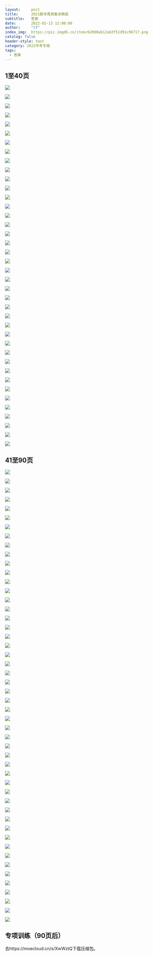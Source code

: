 ```yaml
---
layout:     post
title:      2021数学甬真集浙教版
subtitle:   答案
date:       2022-02-13 12:00:00
author:     "lf"
index_img:  https://pic.imgdb.cn/item/62090ab12ab3f51d91c96717.png
catalog: false
header-style: text
category: 2022中考专辑
tags:
  - 答案
---
```




## 1至40页
![](https://pic.imgdb.cn/item/6208eb562ab3f51d91accfc2.png)

![](https://pic.imgdb.cn/item/6208eb562ab3f51d91accfc5.png)

![](https://pic.imgdb.cn/item/6208eb562ab3f51d91accfcb.png)

![](https://pic.imgdb.cn/item/6208eb572ab3f51d91acd04c.png)

![](https://pic.imgdb.cn/item/6208eb572ab3f51d91acd059.png)

![](https://pic.imgdb.cn/item/6208ebf52ab3f51d91ad5f8c.png)

![](https://pic.imgdb.cn/item/6208ebf52ab3f51d91ad5fa2.png)

![](https://pic.imgdb.cn/item/6208ebf52ab3f51d91ad5fb2.png)

![](https://pic.imgdb.cn/item/6208ebf52ab3f51d91ad5fbc.png)

![](https://pic.imgdb.cn/item/6208ebf52ab3f51d91ad5fce.png)

![](https://pic.imgdb.cn/item/6208ec552ab3f51d91adb862.png)

![](https://pic.imgdb.cn/item/6208ec552ab3f51d91adb870.png)

![](https://pic.imgdb.cn/item/6208ec552ab3f51d91adb879.png)

![](https://pic.imgdb.cn/item/6208ec552ab3f51d91adb883.png)

![](https://pic.imgdb.cn/item/6208ec552ab3f51d91adb890.png)

![](https://pic.imgdb.cn/item/6208ecad2ab3f51d91adfdac.jpg)

![](https://pic.imgdb.cn/item/6208ecad2ab3f51d91adfdaf.jpg)

![](https://pic.imgdb.cn/item/6208ecad2ab3f51d91adfdb7.jpg)

![](https://pic.imgdb.cn/item/6208ecad2ab3f51d91adfdc0.png)

![](https://pic.imgdb.cn/item/6208ecad2ab3f51d91adfdca.png)

![](https://pic.imgdb.cn/item/6208ed4d2ab3f51d91ae8035.png)

![](https://pic.imgdb.cn/item/6208ed4d2ab3f51d91ae803c.png)

![](https://pic.imgdb.cn/item/6208ed4d2ab3f51d91ae8043.png)

![](https://pic.imgdb.cn/item/6208ed4d2ab3f51d91ae804e.png)

![](https://pic.imgdb.cn/item/6208ed4d2ab3f51d91ae805b.png)

![](https://pic.imgdb.cn/item/6208edbe2ab3f51d91aedc32.png)

![](https://pic.imgdb.cn/item/6208edbe2ab3f51d91aedc37.png)

![](https://pic.imgdb.cn/item/6208edbe2ab3f51d91aedc3d.png)

![](https://pic.imgdb.cn/item/6208edbe2ab3f51d91aedc42.png)

![](https://pic.imgdb.cn/item/6208edbe2ab3f51d91aedc4b.png)

![](https://pic.imgdb.cn/item/6208edfc2ab3f51d91af0c63.png)

![](https://pic.imgdb.cn/item/6208edfc2ab3f51d91af0c67.png)

![](https://pic.imgdb.cn/item/6208edfc2ab3f51d91af0c6c.png)

![](https://pic.imgdb.cn/item/6208edfc2ab3f51d91af0c71.png)

![](https://pic.imgdb.cn/item/6208edfc2ab3f51d91af0c79.png)

![](https://pic.imgdb.cn/item/6208ee952ab3f51d91af98d2.png)

![](https://pic.imgdb.cn/item/6208ee952ab3f51d91af98d8.png)

![](https://pic.imgdb.cn/item/6208ee952ab3f51d91af98e4.png)

![](https://pic.imgdb.cn/item/6208ee952ab3f51d91af98ee.png)

![](https://pic.imgdb.cn/item/6208ee952ab3f51d91af98fa.png)


## 41至90页

![](https://pic.imgdb.cn/item/6208efee2ab3f51d91b0b7a4.png)

![](https://pic.imgdb.cn/item/6208efee2ab3f51d91b0b7a8.png)

![](https://pic.imgdb.cn/item/6208efee2ab3f51d91b0b7b1.png)

![](https://pic.imgdb.cn/item/6208efee2ab3f51d91b0b7bb.png)

![](https://pic.imgdb.cn/item/6208efee2ab3f51d91b0b7c8.png)

![](https://pic.imgdb.cn/item/6208f0252ab3f51d91b0e8ec.png)

![](https://pic.imgdb.cn/item/6208f0252ab3f51d91b0e8f4.png)

![](https://pic.imgdb.cn/item/6208f0252ab3f51d91b0e8fc.png)

![](https://pic.imgdb.cn/item/6208f0252ab3f51d91b0e907.png)

![](https://pic.imgdb.cn/item/6208f0252ab3f51d91b0e911.png)

![](https://pic.imgdb.cn/item/6208f06d2ab3f51d91b128d0.png)

![](https://pic.imgdb.cn/item/6208f06d2ab3f51d91b128d8.png)

![](https://pic.imgdb.cn/item/6208f06d2ab3f51d91b128df.png)

![](https://pic.imgdb.cn/item/6208f06d2ab3f51d91b12901.png)

![](https://pic.imgdb.cn/item/6208f06d2ab3f51d91b128f3.png)

![](https://pic.imgdb.cn/item/6208f1052ab3f51d91b1b1c2.png)

![](https://pic.imgdb.cn/item/6208f1052ab3f51d91b1b1c8.png)

![](https://pic.imgdb.cn/item/6208f1052ab3f51d91b1b1cc.png)

![](https://pic.imgdb.cn/item/6208f1052ab3f51d91b1b1d7.png)

![](https://pic.imgdb.cn/item/6208f1052ab3f51d91b1b1e5.png)

![](https://pic.imgdb.cn/item/6208f13c2ab3f51d91b1e1df.png)

![](https://pic.imgdb.cn/item/6208f13c2ab3f51d91b1e1e4.png)

![](https://pic.imgdb.cn/item/6208f13c2ab3f51d91b1e1e9.png)

![](https://pic.imgdb.cn/item/6208f13c2ab3f51d91b1e1f1.png)

![](https://pic.imgdb.cn/item/6208f13c2ab3f51d91b1e1fd.png)

![](https://pic.imgdb.cn/item/6208f1922ab3f51d91b22678.png)

![](https://pic.imgdb.cn/item/6208f1922ab3f51d91b2267e.png)

![](https://pic.imgdb.cn/item/6208f1922ab3f51d91b22683.png)

![](https://pic.imgdb.cn/item/6208f1922ab3f51d91b2268d.png)

![](https://pic.imgdb.cn/item/6208f1922ab3f51d91b2269b.png)

![](https://pic.imgdb.cn/item/6208f1d62ab3f51d91b25d42.png)

![](https://pic.imgdb.cn/item/6208f1d62ab3f51d91b25d49.png)

![](https://pic.imgdb.cn/item/6208f1d62ab3f51d91b25d4d.png)

![](https://pic.imgdb.cn/item/6208f1d62ab3f51d91b25d57.png)

![](https://pic.imgdb.cn/item/6208f1d62ab3f51d91b25d60.png)

![](https://pic.imgdb.cn/item/6208f21a2ab3f51d91b29843.png)

![](https://pic.imgdb.cn/item/6208f21a2ab3f51d91b2984f.png)

![](https://pic.imgdb.cn/item/6208f21a2ab3f51d91b2985b.png)

![](https://pic.imgdb.cn/item/6208f21a2ab3f51d91b29864.png)

![](https://pic.imgdb.cn/item/6208f21a2ab3f51d91b2986e.png)

![](https://pic.imgdb.cn/item/6208f2782ab3f51d91b2f154.png)

![](https://pic.imgdb.cn/item/6208f2782ab3f51d91b2f15d.png)

![](https://pic.imgdb.cn/item/6208f2782ab3f51d91b2f167.png)

![](https://pic.imgdb.cn/item/6208f2782ab3f51d91b2f175.png)

![](https://pic.imgdb.cn/item/6208f2782ab3f51d91b2f183.png)

![](https://pic.imgdb.cn/item/6208f2ae2ab3f51d91b31e6d.png)

![](https://pic.imgdb.cn/item/6208f2ae2ab3f51d91b31e72.png)

![](https://pic.imgdb.cn/item/6208f2ae2ab3f51d91b31e79.png)

![](https://pic.imgdb.cn/item/6208f2ae2ab3f51d91b31e8d.png)

![](https://pic.imgdb.cn/item/6208f2ae2ab3f51d91b31e92.png)

## 专项训练（90页后）
去https://moecloud.cn/s/XwWztQ下载压缩包。
